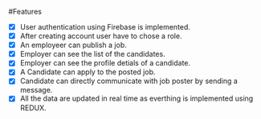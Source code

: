 #Features

- [x] User authentication using Firebase is implemented.
- [x] After creating account user have to chose a role.
- [x] An employeer can publish a job.
- [x] Employer can see the list of the candidates.
- [x] Employer can see the profile detials of a candidate.
- [x] A Candidate can apply to the posted job.
- [x] Candidate can directly communicate with job poster by sending a message.
- [x] All the data are updated in real time as everthing is implemented using REDUX.
